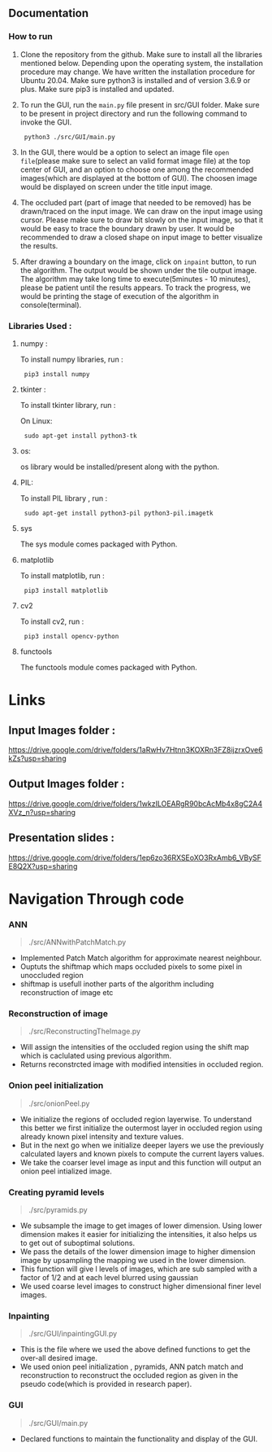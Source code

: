 ## Documentation

### How to run

1. Clone the repository from the github. Make sure to install all the libraries mentioned below. Depending upon the operating system, the installation procedure may change. We have written the installation procedure for Ubuntu 20.04. Make sure python3 is installed and of version 3.6.9 or plus. Make sure pip3 is installed and updated.

2. To run the GUI, run the ```main.py``` file present in src/GUI folder. Make sure to be present in project directory and run the following command to invoke the  GUI.

        python3 ./src/GUI/main.py

3. In the GUI, there would be a option to select an image file ```open file```(please make sure to select an valid format image file) at the top center of GUI, and an option to choose one among the recommended images(which are displayed at the bottom of GUI). The choosen image would be displayed on screen under the title input image.

4. The occluded part (part of image that needed to be removed) has be drawn/traced on the input image. We can draw on the input image using cursor. Please make sure to draw bit slowly on the input image, so that it would be easy to trace the boundary drawn by user. It would be recommended to draw a closed shape on input image to better visualize the results.
5. After drawing a boundary on the image, click on ```inpaint``` button, to run the algorithm. The output would be shown under the tile output image. The algorithm may take long time to execute(5minutes - 10 minutes), please be patient until the results appears. To track the progress, we would be printing the stage of execution of the algorithm in console(terminal).

### Libraries Used :

1. numpy :

    To install numpy libraries, run :

        pip3 install numpy
2. tkinter :

    To install tkinter library, run :
    
    On Linux:

        sudo apt-get install python3-tk
    
    
3. os:

    os library would be installed/present along with the python.

4. PIL:

    To install PIL library , run :

        sudo apt-get install python3-pil python3-pil.imagetk

5. sys

    The sys module comes packaged with Python.

6. matplotlib

    To install matplotlib, run :
         
        pip3 install matplotlib
7. cv2 

    To install cv2, run :

        pip3 install opencv-python

8. functools

    The functools module comes packaged with Python.


# Links

## Input Images folder : 

https://drive.google.com/drive/folders/1aRwHv7Htnn3KOXRn3FZ8ijzrxOve6kZs?usp=sharing

## Output Images folder :

https://drive.google.com/drive/folders/1wkzILOEARgR90bcAcMb4x8gC2A4XVz_n?usp=sharing


## Presentation slides :
https://drive.google.com/drive/folders/1ep6zo36RXSEoXO3RxAmb6_VBySFE8Q2X?usp=sharing



# Navigation Through code

### ANN
> ./src/ANNwithPatchMatch.py
* Implemented Patch Match algorithm for approximate nearest neighbour.
* Ouptuts the shiftmap which maps occluded pixels to some pixel in unoccluded region
* shiftmap is usefull inother parts of the algorithm including reconstruction of image etc

### Reconstruction of image
> ./src/ReconstructingTheImage.py
* Will assign the intensities of the occluded region using the shift map which is caclulated using previous algorithm.
* Returns reconstrcted image with modified intensities in occluded region.

### Onion peel initialization
> ./src/onionPeel.py
* We initialize the regions of occluded region layerwise. To understand this better we first initialize the outermost layer in occluded region using already known pixel intensity and texture values.
* But in the next go when we initialize deeper layers we use the previously calculated layers and known pixels to compute the current layers values.
* We take the coarser level image as input and this function will output an onion peel intialized image.


### Creating pyramid levels
> ./src/pyramids.py
* We subsample the image to get images of lower dimension. Using lower dimension makes it easier for initializing the intensities, it also helps us to get out of suboptimal solutions.
* We pass the details of the lower dimension image to higher dimension image by upsampling the mapping we used in the lower dimension.
* This function will give l levels of images, which are sub sampled with a factor of 1/2 and at each level blurred using gaussian
* We used coarse level images to construct higher dimensional finer level images.

### Inpainting
> ./src/GUI/inpaintingGUI.py
* This is the file where we used the above defined functions to get the over-all desired image.
* We used onion peel initialization , pyramids, ANN patch match and reconstruction to reconstruct the occluded region as given in the pseudo code(which is provided in research paper).

### GUI
> ./src/GUI/main.py
* Declared functions to maintain the functionality and display of the GUI.


